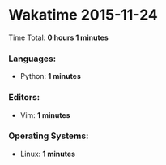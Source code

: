# Wakatime 2015-11-24

Time Total: **0 hours 1 minutes**

### Languages:
- Python: **1 minutes** 

### Editors:
- Vim: **1 minutes** 

### Operating Systems:
- Linux: **1 minutes** 

